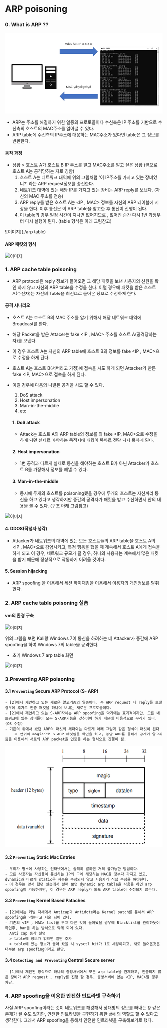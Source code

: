 # ARP poisoning 

### 0. What is ARP ??
![이미지](./picture.PNG)

- ARP는 주소를 해결하기 위한 일종의 프로토콜이다 수신측은 IP 주소를 기반으로 수신측의 호스트의 MAC주소를 알아낼 수 있다. 
- ARP table에 수신측의 IP주소에 대응하는 MAC주소가 있다면 table은 그 정보를 반환한다. 
#### 동작 과정 

- 상황 > 호스트 A가 호스트 B IP 주소를 알고 MAC주소를 알고 싶은 상황 (앞으로 호스트 A는 공격당하는 자로 칭함)
  1. 호스트 A는 네트워크 대역에 위의 그림처럼 '이 IP주소를 가지고 있는 장비있니?' 라는 ARP  request정보를 송신한다. 
  2. 네트워크 대역에 있는 해당 IP를 가지고 있는 장비는 ARP reply를 보낸다. (자신의 MAC 주소를 전송)
  3. ARP reply를 받은 호스트 A는 <IP , MAC> 정보를 자신의 ARP 테이블에 저장을 한다. 이후 통신은 이 ARP table을 참고한 후 통신이 진행이 된다. 
  4. 이 table의 경우 일정 시간이 지나면 없어지므로 , 없어진 순간 다시 1번 과정부터 다시 실행이 된다. (table 형식은 아래 그림참고)

![이미지](./arp table)


#### ARP 패킷의 형식 

![이미지](./arppacket)


### 1. ARP cache table poisoning

 - ARP protocol은 reply 정보가 들어오면 그 해당 패킷을 보낸 사용자의 신원을 확인 하지 않고 자신의 ARP table을 수정을 한다. 이럴 경우에 패킷을 받은 호스트 A(수신자)는 자신의 Table을 최신으로 들어온 정보로 수정하게 한다. 



#### 공격 시나리오 
  - 호스트 A는 호스트 B의 MAC 주소를 알기 위해서 해당 네트워크 대역에 Broadcast를 한다. 
  - 해당 Packet을 받은 Attacer는 fake <IP , MAC> 주소를 호스트 A(공격당하는 자)를 보낸다.
  - 이 경우 호스트 A는 자신의 ARP table에 호스트 B의 정보를 fake <IP , MAC>으로 수정을 하게 된다. 
  - 호스트 A는 호스트 B(서버라고 가정)에 접속을 시도 하게 되면 Attacker가 만든 fake <IP, MAC>으로 접속을 하게 된다.  



- 이럴 경우에 다음의 나열된 공격을 시도 할 수 있다. 

  1. DoS attack
  2. Host impersonation 
  3. Man-in-the-middle
  4. etc

  #### 1. DoS attack
  - Attack는 호스트 A의 ARP table의 정보를 의 fake <IP, MAC>으로 수정을 하게 되면 실제로 가야하는 목적지에 패킷이 똑바로 전달 되지 못하게 된다. 
  
  #### 2. Host impersonation
  - 1번 공격과 다르게 실제로 통신을 해야하는 호스트 B가 아닌 Attacker가 호스트 B를 가장해서 정보를 빼낼 수 있다. 
  
  #### 3. Man-in-the-middle
  - 동시에 두개의 호스트를 poisoning했을 경우에 두개의 호스트는 자신끼리 통신을 하고 있다고 생각하지만 중간의 공격자가 패킷을 받고 수신하면서 안의 내용을 볼 수 있다. (구조 아래 그림참고)

![이미지](./arppacket)

  #### 4. DDOS(작성자 생각)
  - Attacker가 네트워크의 대역에 있는 모든 호스트들의 ARP table을 호스트 A의 <IP , MAC>으로 감염시키고, 특정 행동을 했을 때 계속해서 호스트 A에게 접속을 하게 되고 이 경우, 네트워크
    규모가 클 경우, 하나의 사용자는 계속해서 많은 패킷을 받기 때문에 정상적으로 작동하기 어려울 것이다. 
  
  
  #### 5. Session hijacking 
  - ARP spoofing 을 이용해서 세션 하이재킹을 이용해서 이용자의 개인정보를 탈취 한다. 


### 2. ARP cache table poisoning 실습


#### vm의 환경 구축

![이미지](./환경구축)

위의 그림을 보면 Kali랑 Windows 7이 통신을 하려하는 데 Attacker가 중간에 ARP spoofing을 하여 Windows 7의 table을 공격한다. 

- 초기 Windows 7 arp table 화면 

![이미지](./WindowsArptable.png)


### 3.Preventing ARP poisoning 

  #### 3.1 `Preventing` Secure ARP Protocol (S- ARP) 
 
    - [2]에서 제안하고 있는 새로운 알고리즘의 일종이다. 즉 ARP request 나 reply를 보낼 경우에 추가로 인증 패킷을 하나더 보내는 새로운 프로토콜이다.
    - [2]에서 제안하고 있는 S-ARP자체는 ARP spoofing을 막기에는 효과적이지만, 모든 네트워크에 있는 장비들이 모두 S-ARP기능을 갖추어야 하기 때문에 비용적으로 무리가 있다.(OS 수정)
    - 기존의 위에서 봤던 ARP의 패킷의 헤더와는 다르게 아래 그림과 같은 형식이 패킷이 된다
        ※ 맨위의 magic으로 S-ARP 패킷임을 확인을 하고, 중앙 AKD를 통해서 공개키 알고리즘을 이용해서 서로의 ARP packet을 인증을 하는 형식으로 진행이 됨. 
        
![이미지](./s-arp.png)


  #### 3.2 `Preventing` Static Mac Entries 
    - 우리가 평소에 사용하는 인터넷에서는 솔직히 말하면 거의 불가능한 방법이다. 
    - 모든 사용자는 자신들이 통신하는 IP와 그에 해당하는 MAC을 정부다 가지고 있고, dynamic과 다르게 static은 자동을 수정되지 않고 사용자가 직접 수정을 해야한다. 
    - 이 경우는 앞서 했던 실습에서 살펴 보면 dynamic arp table을 사용을 하면 arp spoofing이 가능하지만, 이 경우는 ARP reply가 와도 ARP table이 수정되지 않는다. 

  #### 3.3 `Preventing` Kernel Based Pataches
    - [2]에서는 커널 자체에서 Anticap과 Antidote라는 Kernel patch를 통해서 ARP spoofing을 막는다고 서술 되어 있다. 
    - 기존의 <IP , MAC> list를 두고 다른 것이 들어왔을 경우에 Blacklist를 관리하듯이 확인후, ban을 하는 방식으로 막게 되어 있다.
      Anti cap 동작 설명
      > table에 정보가 없으면 일단 추가 
      > table에 있는 정보가 들어 왔을 시 sysctl bit가 1로 세팅이되고, 새로 들어온것은 대부분 arp spoofing이라고 판단, 

  #### 3.4 `Detecting and Preventing` Central Secure server 
    - [1]에서 제안된 방식으로 하나의 중앙서버에서 모든 arp table을 관제하고, 인증되지 않은 장비가 ARP request , reply를 진행 할 경우, 중앙서버에 없는 <IP, MAC>일 경우 차단.


### 4. ARP spoofing을 이용한 안전한 인트라넷 구축하기 

사실 ARP spoofing이라는 것이 네트워크를 해킹해서 상대방의 정보를 빼내는 `창` 같은 존재가 될 수도 있지만, 안전한 인트라넷을 구현하기 위한 `방패` 의 역할도 할 수 있다고 생각한다. 
그래서 ARP spoofing을 통해서 안전한 인트라넷을 구축해보기로 했다. 









